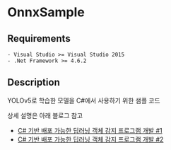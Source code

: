 ﻿# OnnxSample

## Requirements
```
- Visual Studio >= Visual Studio 2015  
- .Net Framework >= 4.6.2
```

## Description
YOLOv5로 학습한 모델을 C#에서 사용하기 위한 샘플 코드

상세 설명은 아래 블로그 참고
- [C# 기반 배포 가능한 딥러닝 객체 감지 프로그램 개발 #1](https://medium.com/hbsmith/c-%EA%B8%B0%EB%B0%98-%EB%B0%B0%ED%8F%AC-%EA%B0%80%EB%8A%A5%ED%95%9C-%EB%94%A5%EB%9F%AC%EB%8B%9D-%EA%B0%9D%EC%B2%B4-%EA%B0%90%EC%A7%80-%ED%94%84%EB%A1%9C%EA%B7%B8%EB%9E%A8-%EA%B0%9C%EB%B0%9C-feat-yolo-v5-1-98581e397aa4)
- [C# 기반 배포 가능한 딥러닝 객체 감지 프로그램 개발 #2](https://medium.com/hbsmith/c-%EA%B8%B0%EB%B0%98-%EB%B0%B0%ED%8F%AC-%EA%B0%80%EB%8A%A5%ED%95%9C-%EB%94%A5%EB%9F%AC%EB%8B%9D-%EA%B0%9D%EC%B2%B4-%EA%B0%90%EC%A7%80-%ED%94%84%EB%A1%9C%EA%B7%B8%EB%9E%A8-%EA%B0%9C%EB%B0%9C-feat-yolo-v5-2-3310b8d81a82)